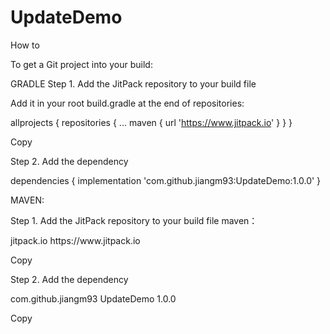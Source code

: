 # UpdateDemo
How to

To get a Git project into your build:

GRADLE Step 1. Add the JitPack repository to your build file

Add it in your root build.gradle at the end of repositories:

allprojects {
	repositories {
		...
		maven { url 'https://www.jitpack.io' }
	}
}

Copy

Step 2. Add the dependency

dependencies {
        implementation 'com.github.jiangm93:UpdateDemo:1.0.0'
}

MAVEN:

Step 1. Add the JitPack repository to your build file maven：

<repositories>
	<repository>
	    <id>jitpack.io</id>
	    <url>https://www.jitpack.io</url>
	</repository>
</repositories>

Copy

Step 2. Add the dependency

<dependency>
    <groupId>com.github.jiangm93</groupId>
    <artifactId>UpdateDemo</artifactId>
    <version>1.0.0</version>
</dependency>

Copy
